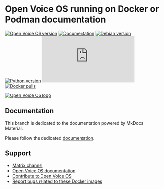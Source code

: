 # Open Voice OS running on Docker or Podman documentation

[![Open Voice OS version](https://img.shields.io/badge/OpenVoiceOS-0.0.8a-blue)](https://openvoiceos.com/)
[![Documentation](https://img.shields.io/badge/Documentation-0.0.8.a-purple)](https://openvoiceos.github.io/ovos-docker/)
[![Debian version](https://img.shields.io/badge/Debian-Bookworm-yellow)](https://www.debian.org)
[![Python version](https://img.shields.io/badge/Python-3.11-orange)](https://python.org)
[![Chat](https://img.shields.io/matrix/openvoiceos:matrix.org)](https://matrix.to/#/#OpenVoiceOS:matrix.org)
[![Docker pulls](https://img.shields.io/docker/pulls/smartgic/ovos-core)](https://hub.docker.com/r/smartgic/ovos-core)

[![Open Voice OS logo](https://openvoiceos.org/wp-content/uploads/2021/04/ovos-egg.png)](https://openvoiceos.org/)

## Documentation

This branch is dedicated to the documentation powered by MkDocs Material.

Please follow the dedicated [documentation](https://openvoiceos.github.io/ovos-docker/).

## Support

- [Matrix channel](https://matrix.to/#/#openvoiceos:matrix.org)
- [Open Voice OS documentation](https://openvoiceos.github.io/community-docs/)
- [Contribute to Open Voice OS](https://openvoiceos.github.io/community-docs/contributing/)
- [Report bugs related to these Docker images](https://github.com/OpenVoiceOS/ovos-docker/issues)
